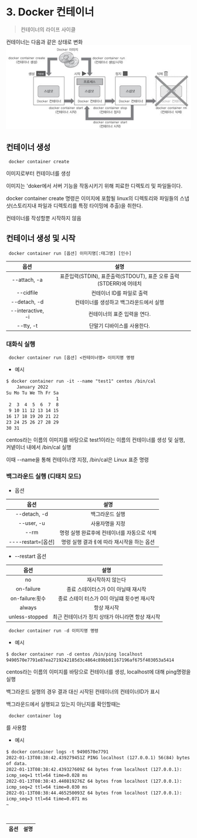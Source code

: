 # 3. Docker 컨테이너 
>컨테이너의 라이프 사이클

컨테이너는 다음과 같은 상태로 변화
<img src="./img/docker container.jpg">

## 컨테이너 생성
<pre><code> docker container create </code></pre>
이미지로부터 컨테이너를 생성

이미지는 'doker에서 서버 기능을 작동시키기 위해 피료한 디렉토리 및 파일들이다.

docker container create 명령은 이미지에 포함될 linux의 디렉토리와 파일들의 스냅샷(스토리지내 파일과 디렉토리를 특정 타이밍에 추출)을 취한다.

컨테이너를 작성할뿐 시작하지 않음

## 컨테이너 생성 및 시작
<pre><code> docker container run [옵션] 이미지명[:태그명] [인수] </code></pre>
옵션|설명
:-----:|:---------:
--attach, -a|표준입력(STDIN), 표준출력(STDOUT), 표준 오류 출력(STDERR)에 어테치
--cidfile|컨테이너 ID를 파일로 출력
--detach, -d|컨테이너를 생성하고 백그라운드에서 실행
--interactive, -i|컨테이너의 표준 입력을 연다.
--tty, -t|단말기 디바이스를 사용한다.

### 대화식 실행
<pre><code> docker container run [옵션] <컨테이너명> 이미지명 명령 </code></pre>
* 예시
<pre><code>$ docker container run -it --name "test1" centos /bin/cal
    January 2022    
Su Mo Tu We Th Fr Sa
                   1
 2  3  4  5  6  7  8
 9 10 11 12 13 14 15
16 17 18 19 20 21 22
23 24 25 26 27 28 29
30 31               
</code></pre>
centos라는 이름의 이미지를 바탕으로 test1이라는 이름의 컨테이너를 생성 및 실행, 커넽이너 내에서 /bin/cal 실행

이때 --name을 통해 컨테이너명 지정, /bin/cal은 Linux 표준 명령

### 백그라운드 실행 (디태치 모드)
* 옵션

옵션|설명
:-----:|:---------:
--detach, -d|백그라운드 실행
--user, -u|사용자명을 지정
--rm|명령 실행 완료후에 컨테이너를 자동으로 삭제
----restart=[옵션]| 명령 실행 결과ㅔ에 따라 재시작을 하는 옵션

* --restart 옵션

옵션|설명
:-----:|:---------:
no|재시작하지 않는다
on-failure|종료 스테이터스가 0이 아닐때 재시작
on-failure:횟수|종료 스테이 터스가 0이 아닐떄 횟수번 재시작
always|항상 재시작
unless-stopped|최근 컨테이너가 정지 상태가 아니라면 항상 재시작

<pre><code> docker container run -d 이미지명 명령 </code></pre>
* 예시
<pre><code>$ docker container run -d centos /bin/ping localhost
9490570e7791e87ea2719242185d3c4864c89bb01167196af675f403053a5414
</code></pre>
centos라는 이름의 이미지를 바탕으로 컨테이너를 생성, localhost에 대해 ping명령을 실행 

백그라운드 실행의 경우 결과 대신 시작된 컨테이너의 컨테이너ID가 표시

백그라운드에서 실행되고 있는지 아닌지를 확인할때는 
<pre><code> docker container log </code></pre>
를 사용함

* 예시
<pre><code>$ docker container logs -t 9490570e7791
2022-01-13T08:38:42.439279451Z PING localhost (127.0.0.1) 56(84) bytes of data.
2022-01-13T08:38:42.439327609Z 64 bytes from localhost (127.0.0.1): icmp_seq=1 ttl=64 time=0.028 ms
2022-01-13T08:38:43.440819276Z 64 bytes from localhost (127.0.0.1): icmp_seq=2 ttl=64 time=0.030 ms
2022-01-13T08:38:44.465250093Z 64 bytes from localhost (127.0.0.1): icmp_seq=3 ttl=64 time=0.071 ms
~
</code></pre>





<pre><code> </code></pre>
옵션|설명
:-----:|:---------:
